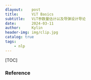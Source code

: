 ```yaml
---
dlayout:    post
title:      ViT Basics
subtitle:   ViT参数量估计以及导弹设计导论
date:       2024-03-11
author:     Kylin
header-img: img/clip.jpg
catalog: true
tags:
    - nlp
---
```




[TOC]



### Reference

[^1]: ViT-B参数量计算. https://blog.csdn.net/zkxhlbt/article/details/115471463
[^2]: 关于ViT，你必须要知道的三点改进. https://zhuanlan.zhihu.com/p/488574791















